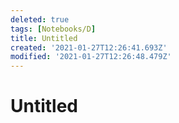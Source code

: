 ```yaml
---
deleted: true
tags: [Notebooks/D]
title: Untitled
created: '2021-01-27T12:26:41.693Z'
modified: '2021-01-27T12:26:48.479Z'
---
```


# Untitled
